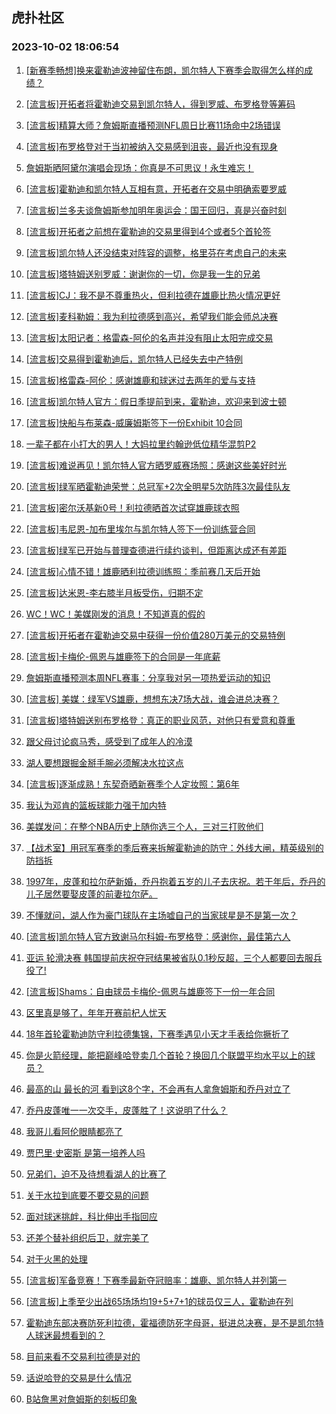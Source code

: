 ## 虎扑社区 
### 2023-10-02 18:06:54

1. [[新赛季畅想]换来霍勒迪波神留住布朗，凯尔特人下赛季会取得怎么样的成绩？](https://bbs.hupu.com/62306545.html)

2. [[流言板]开拓者将霍勒迪交易到凯尔特人，得到罗威、布罗格登等筹码](https://bbs.hupu.com/62300578.html)

3. [[流言板]精算大师？詹姆斯直播预测NFL周日比赛11场命中2场错误](https://bbs.hupu.com/62304709.html)

4. [[流言板]布罗格登对于当初被纳入交易感到沮丧，最近也没有现身](https://bbs.hupu.com/62304273.html)

5. [詹姆斯晒阿黛尔演唱会现场：你真是不可思议！永生难忘！](https://bbs.hupu.com/62305317.html)

6. [[流言板]霍勒迪和凯尔特人互相有意，开拓者在交易中明确索要罗威](https://bbs.hupu.com/62304184.html)

7. [[流言板]兰多夫谈詹姆斯参加明年奥运会：国王回归，真是兴奋时刻](https://bbs.hupu.com/62303899.html)

8. [[流言板]开拓者之前想在霍勒迪的交易里得到4个或者5个首轮签](https://bbs.hupu.com/62303186.html)

9. [[流言板]凯尔特人还没结束对阵容的调整，格里芬在考虑自己的未来](https://bbs.hupu.com/62303226.html)

10. [[流言板]塔特姆送别罗威：谢谢你的一切，你是我一生的兄弟](https://bbs.hupu.com/62304389.html)

11. [[流言板]CJ：我不是不尊重热火，但利拉德在雄鹿比热火情况更好](https://bbs.hupu.com/62303236.html)

12. [[流言板]麦科勒姆：我为利拉德感到高兴，希望我们能会师总决赛](https://bbs.hupu.com/62303156.html)

13. [[流言板]太阳记者：格雷森-阿伦的名声并没有阻止太阳完成交易](https://bbs.hupu.com/62305250.html)

14. [[流言板]交易得到霍勒迪后，凯尔特人已经失去中产特例](https://bbs.hupu.com/62304031.html)

15. [[流言板]格雷森-阿伦：感谢雄鹿和球迷过去两年的爱与支持](https://bbs.hupu.com/62305032.html)

16. [[流言板]凯尔特人官方：假日季提前到来，霍勒迪，欢迎来到波士顿](https://bbs.hupu.com/62302509.html)

17. [[流言板]快船与布莱森-威廉姆斯签下一份Exhibit 10合同](https://bbs.hupu.com/62305865.html)

18. [一辈子都在小打大的男人！大妈拉里约翰逊低位精华混剪P2](https://bbs.hupu.com/62304975.html)

19. [[流言板]难说再见！凯尔特人官方晒罗威赛场照：感谢这些美好时光](https://bbs.hupu.com/62302676.html)

20. [[流言板]绿军晒霍勒迪荣誉：总冠军+2次全明星5次防阵3次最佳队友](https://bbs.hupu.com/62303602.html)

21. [[流言板]密尔沃基新0号！利拉德晒首次试穿雄鹿球衣照](https://bbs.hupu.com/62302158.html)

22. [[流言板]韦尼恩-加布里埃尔与凯尔特人签下一份训练营合同](https://bbs.hupu.com/62302108.html)

23. [[流言板]绿军已开始与普理查德进行续约谈判，但距离达成还有差距](https://bbs.hupu.com/62305191.html)

24. [[流言板]心情不错！雄鹿晒利拉德训练照：季前赛几天后开始](https://bbs.hupu.com/62304262.html)

25. [[流言板]达米恩-李右膝半月板受伤，归期不定](https://bbs.hupu.com/62302849.html)

26. [WC！WC！美媒刚发的消息！不知道真的假的](https://bbs.hupu.com/62304875.html)

27. [[流言板]开拓者在霍勒迪交易中获得一份价值280万美元的交易特例](https://bbs.hupu.com/62303788.html)

28. [[流言板]卡梅伦-佩恩与雄鹿签下的合同是一年底薪](https://bbs.hupu.com/62302804.html)

29. [詹姆斯直播预测本周NFL赛事：分享我对另一项热爱运动的知识](https://bbs.hupu.com/62303888.html)

30. [[流言板] 美媒：绿军VS雄鹿，想想东决7场大战，谁会进总决赛？](https://bbs.hupu.com/62304198.html)

31. [[流言板]塔特姆送别布罗格登：真正的职业风范，对他只有爱意和尊重](https://bbs.hupu.com/62304619.html)

32. [跟父母讨论疯马秀，感受到了成年人的冷漠](https://bbs.hupu.com/62304425.html)

33. [湖人要想跟掘金掰手腕必须解决水拉这点](https://bbs.hupu.com/62306461.html)

34. [[流言板]逐渐成熟！东契奇晒新赛季个人定妆照：第6年](https://bbs.hupu.com/62302152.html)

35. [我认为邓肯的篮板球能力强于加内特](https://bbs.hupu.com/62307455.html)

36. [美媒发问：在整个NBA历史上随你选三个人，三对三打败他们](https://bbs.hupu.com/62306751.html)

37. [【战术室】用冠军赛季的季后赛来拆解霍勒迪的防守：外线大闸，精英级别的防挡拆](https://bbs.hupu.com/62302101.html)

38. [1997年，皮蓬和拉尔萨新婚，乔丹抱着五岁的儿子去庆祝。若干年后，乔丹的儿子居然要娶皮蓬的前妻拉尔萨。 ​ ​​​](https://bbs.hupu.com/62304445.html)

39. [不懂就问，湖人作为豪门球队在主场嘘自己的当家球星是不是第一次？](https://bbs.hupu.com/62307078.html)

40. [[流言板]凯尔特人官方致谢马尔科姆-布罗格登：感谢你，最佳第六人](https://bbs.hupu.com/62302564.html)

41. [亚运 轮滑决赛 韩国提前庆祝夺冠结果被省队0.1秒反超，三个人都要回去服兵役了!](https://bbs.hupu.com/62307614.html)

42. [[流言板]Shams：自由球员卡梅伦-佩恩与雄鹿签下一份一年合同](https://bbs.hupu.com/62301671.html)

43. [区里真是够了，年年开赛前杞人忧天](https://bbs.hupu.com/62306941.html)

44. [18年首轮霍勒迪防守利拉德集锦，下赛季遇见小天才手表给你撅折了](https://bbs.hupu.com/62306517.html)

45. [你是火箭经理，能把巅峰哈登卖几个首轮？换回几个联盟平均水平以上的球员？](https://bbs.hupu.com/62307280.html)

46. [最高的山 最长的河 看到这8个字，不会再有人拿詹姆斯和乔丹对立了](https://bbs.hupu.com/62307426.html)

47. [乔丹皮蓬唯一一次交手，皮蓬胜了！这说明了什么？](https://bbs.hupu.com/62307074.html)

48. [我哥儿看阿伦眼睛都亮了](https://bbs.hupu.com/62306669.html)

49. [贾巴里·史密斯 是第一培养人吗](https://bbs.hupu.com/62307290.html)

50. [兄弟们，迫不及待想看湖人的比赛了](https://bbs.hupu.com/62306703.html)

51. [关于水拉到底要不要交易的问题](https://bbs.hupu.com/62306355.html)

52. [面对球迷挑衅，科比伸出手指回应](https://bbs.hupu.com/62306776.html)

53. [还差个替补组织后卫，就完美了](https://bbs.hupu.com/62307053.html)

54. [对于火黑的处理](https://bbs.hupu.com/62306835.html)

55. [[流言板]军备竞赛！下赛季最新夺冠赔率：雄鹿、凯尔特人并列第一](https://bbs.hupu.com/62301751.html)

56. [[流言板]上季至少出战65场场均19+5+7+1的球员仅三人，霍勒迪在列](https://bbs.hupu.com/62302605.html)

57. [霍勒迪东部决赛防死利拉德，霍福德防死字母哥，挺进总决赛，是不是凯尔特人球迷最想看到的？](https://bbs.hupu.com/62307077.html)

58. [目前来看不交易利拉德是对的](https://bbs.hupu.com/62307368.html)

59. [话说哈登的交易是什么情况](https://bbs.hupu.com/62307204.html)

60. [B站詹黑对詹姆斯的刻板印象](https://bbs.hupu.com/62306598.html)

